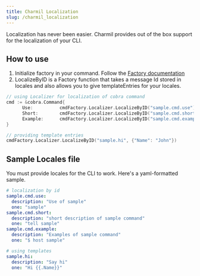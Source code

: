 ```yaml
---
title: Charmil Localization
slug: /charmil_localization
---
```


Localization has never been easier. Charmil provides out of the box support for the localization of your CLI.

## How to use

1. Initialize factory in your command. Follow the [Factory documentation](./charmil_factory.md)
2. LocalizeByID is a Factory function that takes a message Id stored in locales and also allows you to give templateEntries for your locales.
```go
// using Localizer for localization of cobra command
cmd := &cobra.Command{
      Use:          cmdFactory.Localizer.LocalizeByID("sample.cmd.use"),
      Short:        cmdFactory.Localizer.LocalizeByID("sample.cmd.short"),
      Example:      cmdFactory.Localizer.LocalizeByID("sample.cmd.example"),
}
```
```go
// providing template entries
cmdFactory.Localizer.LocalizeByID("sample.hi", {"Name": "John"})
```

## Sample Locales file
You must provide locales for the CLI to work. Here's a yaml-formatted sample.

```yaml
# localization by id
sample.cmd.use:
  description: "Use of sample"
  one: "sample"
sample.cmd.short:
  description: "short description of sample command"
  one: "tell sample"
sample.cmd.example:
  description: "Examples of sample command"
  one: "$ host sample"

# using templates
sample.hi:
  description: "Say hi"
  one: "Hi {{.Name}}"
```
